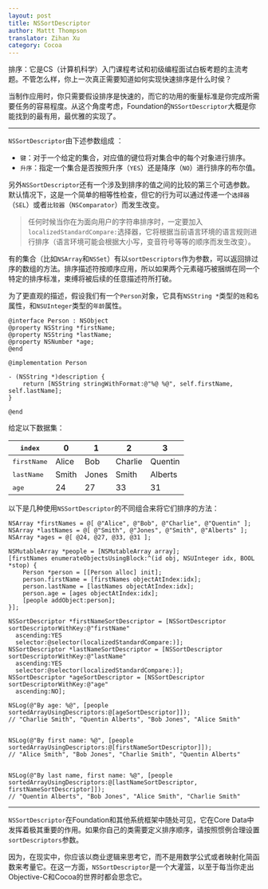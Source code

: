 ```yaml
---
layout: post
title: NSSortDescriptor
author: Mattt Thompson
translator: Zihan Xu
category: Cocoa
---
```


排序：它是CS（计算机科学）入门课程考试和初级编程面试白板考题的主流考题。不管怎么样，你上一次真正需要知道如何实现快速排序是什么时侯？

当制作应用时，你只需要假设排序是快速的，而它的功用的衡量标准是你完成所需要任务的容易程度。从这个角度考虑，Foundation的`NSSortDescriptor`大概是你能找到的最有用，最优雅的实现了。

* * *

`NSSortDescriptor`由下述参数组成	：

- `键`：对于一个给定的集合，对应值的键位将对集合中的每个对象进行排序。
- `升序`：指定一个集合是否按照升序（`YES`）还是降序（`NO`）进行排序的布尔值。

另外`NSSortDescriptor`还有一个涉及到排序的值之间的比较的第三个可选参数。默认情况下，这是一个简单的相等性检查，但它的行为可以通过传递一个`选择器`（`SEL`）或者`比较器`（`NSComparator`）而发生改变。

> 任何时候当你在为面向用户的字符串排序时，一定要加入`localizedStandardCompare:`选择器，它将根据当前语言环境的语言规则进行排序（语言环境可能会根据大小写，变音符号等等的顺序而发生改变）。

有的集合（比如`NSArray`和`NSSet`）有以`sortDescriptors`作为参数，可以返回排过序的数组的方法。排序描述符按顺序应用，所以如果两个元素碰巧被捆绑在同一个特定的排序标准，束缚将被后续的任意描述符所打破。

为了更直观的描述，假设我们有一个`Person`对象，它具有`NSString *`类型的`姓`和`名`属性，和`NSUInteger`类型的`年龄`属性。

~~~{objective-c}
@interface Person : NSObject
@property NSString *firstName;
@property NSString *lastName;
@property NSNumber *age;
@end

@implementation Person

- (NSString *)description {
    return [NSString stringWithFormat:@"%@ %@", self.firstName, self.lastName];
}

@end
~~~

给定以下数据集：

<table>
  <thead>
    <tr>
      <th><tt>index</tt></th>
      <th>0</th>
      <th>1</th>
      <th>2</th>
      <th>3</th>
    </tr>
  </thead>
  <tbody>
    <tr>
      <td><tt>firstName</tt></td>
      <td>Alice</td>
      <td>Bob</td>
      <td>Charlie</td>
      <td>Quentin</td>
    </tr>
    <tr>
      <td><tt>lastName</tt></td>
      <td>Smith</td>
      <td>Jones</td>
      <td>Smith</td>
      <td>Alberts</td>
    </tr>
    <tr>
      <td><tt>age</tt></td>
      <td>24</td>
      <td>27</td>
      <td>33</td>
      <td>31</td>
    </tr>
  </tbody>
</table>

以下是几种使用`NSSortDescriptor`的不同组合来将它们排序的方法：

~~~{objective-c}
NSArray *firstNames = @[ @"Alice", @"Bob", @"Charlie", @"Quentin" ];
NSArray *lastNames = @[ @"Smith", @"Jones", @"Smith", @"Alberts" ];
NSArray *ages = @[ @24, @27, @33, @31 ];

NSMutableArray *people = [NSMutableArray array];
[firstNames enumerateObjectsUsingBlock:^(id obj, NSUInteger idx, BOOL *stop) {
    Person *person = [[Person alloc] init];
    person.firstName = [firstNames objectAtIndex:idx];
    person.lastName = [lastNames objectAtIndex:idx];
    person.age = [ages objectAtIndex:idx];
    [people addObject:person];
}];

NSSortDescriptor *firstNameSortDescriptor = [NSSortDescriptor sortDescriptorWithKey:@"firstName"
  ascending:YES
  selector:@selector(localizedStandardCompare:)];
NSSortDescriptor *lastNameSortDescriptor = [NSSortDescriptor sortDescriptorWithKey:@"lastName"
  ascending:YES
  selector:@selector(localizedStandardCompare:)];
NSSortDescriptor *ageSortDescriptor = [NSSortDescriptor sortDescriptorWithKey:@"age"
  ascending:NO];

NSLog(@"By age: %@", [people sortedArrayUsingDescriptors:@[ageSortDescriptor]]);
// "Charlie Smith", "Quentin Alberts", "Bob Jones", "Alice Smith"


NSLog(@"By first name: %@", [people sortedArrayUsingDescriptors:@[firstNameSortDescriptor]]);
// "Alice Smith", "Bob Jones", "Charlie Smith", "Quentin Alberts"


NSLog(@"By last name, first name: %@", [people sortedArrayUsingDescriptors:@[lastNameSortDescriptor, firstNameSortDescriptor]]);
// "Quentin Alberts", "Bob Jones", "Alice Smith", "Charlie Smith"
~~~

* * *

`NSSortDescriptor`在Foundation和其他系统框架中随处可见，它在Core Data中发挥着极其重要的作用。如果你自己的类需要定义排序顺序，请按照惯例合理设置`sortDescriptors`参数。

因为，在现实中，你应该以商业逻辑来思考它，而不是用数学公式或者映射化简函数来考量它。在这一方面，`NSSortDescriptor`是一个大灌篮，以至于每当你走出Objective-C和Cocoa的世界时都会思念它。
